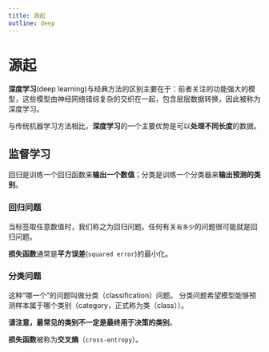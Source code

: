 ```yaml
---
title: 源起
outline: deep
---
```


# 源起

**深度学习**(deep learning)与经典方法的区别主要在于：前者关注的功能强大的模型，这些模型由神经网络错综复杂的交织在一起，包含层层数据转换，因此被称为深度学习。

与传统机器学习方法相比，**深度学习**的一个主要优势是可以**处理不同长度**的数据。

## 监督学习

回归是训练一个回归函数来**输出一个数值**；分类是训练一个分类器来**输出预测的类别**。

### 回归问题

当标签取任意数值时，我们称之为回归问题。任何有关`有多少`的问题很可能就是回归问题。

**损失函数**通常是**平方误差**(`squared error`)的最小化。

### 分类问题

这种“哪一个”的问题叫做分类（classification）问题。 分类问题希望模型能够预测样本属于哪个类别（category，正式称为类（class））。

**请注意，最常见的类别不一定是最终用于决策的类别**。

**损失函数**被称为**交叉熵**（`cross-entropy`）。
